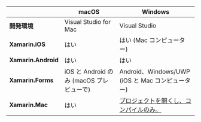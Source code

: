 ||macOS|Windows|
|---|---|---|
|**開発環境**|Visual Studio for Mac|Visual Studio|
|**Xamarin.iOS**|はい|はい (Mac コンピューター)|
|**Xamarin.Android**|はい|はい|
|**Xamarin.Forms**|iOS と Android のみ (macOS プレビューで)|Android、Windows/UWP (iOS と Mac コンピューター)|
|**Xamarin.Mac**|はい|[プロジェクトを開くし、コンパイルのみ。](https://developer.xamarin.com/releases/vs/xamarin.vs_4/xamarin.vs_4.2/#Xamarin.Mac_minimum_support.)| 